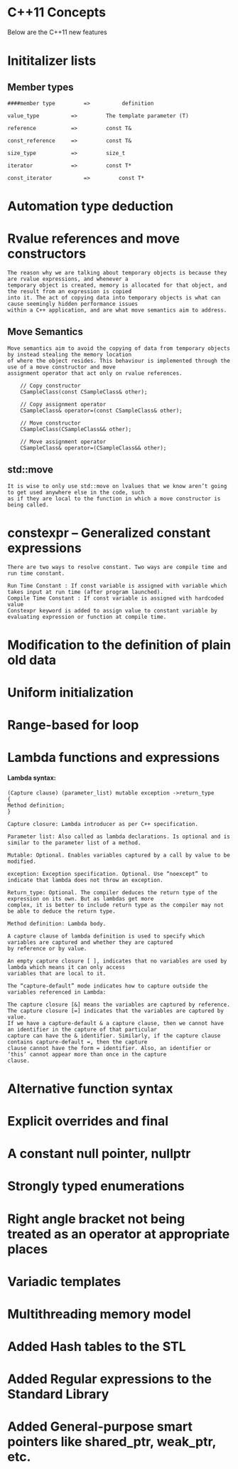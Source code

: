 # C++11 Concepts

Below are the C++11 new features

# Inititalizer lists

## Member types

 	####member type	     	=>          definition

	value_type	     	=>         The template parameter (T)

	reference	     	=>         const T&
	
	const_reference		=>         const T&

	size_type	     	=>         size_t

	iterator	     	=>         const T*

	const_iterator	     	=>         const T*


# Automation type deduction
# Rvalue references and move constructors

	The reason why we are talking about temporary objects is because they are rvalue expressions, and whenever a 
	temporary object is created, memory is allocated for that object, and the result from an expression is copied
	into it. The act of copying data into temporary objects is what can cause seemingly hidden performance issues
	within a C++ application, and are what move semantics aim to address.

## Move Semantics

	Move semantics aim to avoid the copying of data from temporary objects by instead stealing the memory location
	of where the object resides. This behaviour is implemented through the use of a move constructor and move 
	assignment operator that act only on rvalue references.
	
        // Copy constructor
        CSampleClass(const CSampleClass& other);

        // Copy assignment operator
        CSampleClass& operator=(const CSampleClass& other);

        // Move constructor
        CSampleClass(CSampleClass&& other);

        // Move assignment operator
        CSampleClass& operator=(CSampleClass&& other);

## std::move

	It is wise to only use std::move on lvalues that we know aren’t going to get used anywhere else in the code, such 
	as if they are local to the function in which a move constructor is being called.

# constexpr – Generalized constant expressions

	There are two ways to resolve constant. Two ways are compile time and run time constant. 

	Run Time Constant : If const variable is assigned with variable which takes input at run time (after program launched).
	Compile Time Constant : If const variable is assigned with hardcoded value
	Constexpr keyword is added to assign value to constant variable by evaluating expression or function at compile time.

# Modification to the definition of plain old data
# Uniform initialization
# Range-based for loop
# Lambda functions and expressions
#### Lambda syntax:
	(Capture clause) (parameter_list) mutable exception ->return_type
	{
	Method definition;
	}
 
	Capture closure: Lambda introducer as per C++ specification.

	Parameter list: Also called as lambda declarations. Is optional and is similar to the parameter list of a method.

	Mutable: Optional. Enables variables captured by a call by value to be modified.

	exception: Exception specification. Optional. Use “noexcept” to indicate that lambda does not throw an exception.

	Return_type: Optional. The compiler deduces the return type of the expression on its own. But as lambdas get more
	complex, it is better to include return type as the compiler may not be able to deduce the return type.

	Method definition: Lambda body.

	A capture clause of lambda definition is used to specify which variables are captured and whether they are captured
	by reference or by value.

	An empty capture closure [ ], indicates that no variables are used by lambda which means it can only access 
	variables that are local to it.

	The “capture-default” mode indicates how to capture outside the variables referenced in Lambda:

	The capture closure [&] means the variables are captured by reference.
	The capture closure [=] indicates that the variables are captured by value.
	If we have a capture-default & a capture clause, then we cannot have an identifier in the capture of that particular
	capture can have the & identifier. Similarly, if the capture clause contains capture-default =, then the capture
	clause cannot have the form = identifier. Also, an identifier or ‘this’ cannot appear more than once in the capture
	clause.

	 
# Alternative function syntax
# Explicit overrides and final
# A constant null pointer, nullptr
# Strongly typed enumerations
# Right angle bracket not being treated as an operator at appropriate places
# Variadic templates
# Multithreading memory model
# Added Hash tables to the STL
# Added Regular expressions to the Standard Library
# Added General-purpose smart pointers like shared_ptr, weak_ptr, etc.

